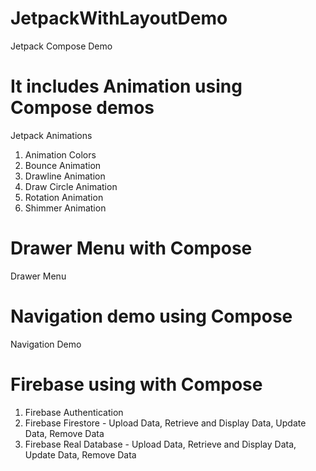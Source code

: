 # JetpackWithLayoutDemo
Jetpack Compose Demo
# It includes Animation using Compose demos
Jetpack Animations
1. Animation Colors
2. Bounce Animation
3. Drawline Animation
4. Draw Circle Animation
5. Rotation Animation
6. Shimmer Animation
# Drawer Menu with Compose
Drawer Menu
# Navigation demo using Compose
Navigation Demo
# Firebase using with Compose
1. Firebase Authentication
2. Firebase Firestore - Upload Data, Retrieve and Display Data, Update Data, Remove Data
3. Firebase Real Database - Upload Data, Retrieve and Display Data, Update Data, Remove Data
